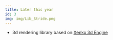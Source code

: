 ```yaml
---
title: Later this year
id: 3
img: img/Lib_Stride.png
---
```


* 3d rendering library based on <a href="https://stride3d.net" target="_blank">Xenko 3d Engine</a>
